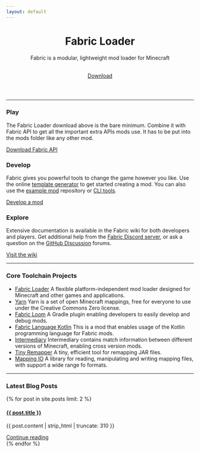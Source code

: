 ```yaml
---
layout: default
---
```


<div class="home post-content">
   <header>
      <div class="showcase">
         <h1>Fabric Loader</h1>
         <p>Fabric is a modular, lightweight mod loader for Minecraft</p>
         <br>
         <a class="button primary large" href="/use">Download</a>
      </div>
   </header>
   <hr>
   <section>
      <div class="row-3">
         <article class="column">
            <h3>Play</h3>
            <section>
               <p class="component-body">The Fabric Loader download above is the bare minimum. Combine it with Fabric API to get all the important extra APIs mods use. It has to be put into the mods folder like any other mod.</p>
            </section>
            <a class="button secondary" href="https://www.curseforge.com/minecraft/mc-mods/fabric-api/files">Download Fabric API</a>
         </article>
         <article class="column">
            <h3>Develop</h3>
            <section>
               <p>Fabric gives you powerful tools to change the game however you like. Use the online <a href="/develop/template/">template generator</a> to get started creating a mod. You can also use the <a href="https://github.com/FabricMC/fabric-example-mod">example mod</a> repository or <a href="/develop/cli/">CLI tools</a>.</p>
            </section>
            <a class="button secondary" href="/develop">Develop a mod</a>
         </article>
         <article class="column">
            <h3>Explore</h3>
            <section>
               <p>Extensive documentation is available in the Fabric wiki for both developers and players. Get additional help from the <a href="https://discord.gg/v6v4pMv">Fabric Discord server</a>, or ask a question on the <a href="https://github.com/orgs/FabricMC/discussions">GitHub Discussion</a> forums.</p>
            </section>
            <a class="button secondary" href="/wiki">Visit the wiki</a>
         </article>
      </div>
   </section>
   <hr>
   <section>
   <h3>Core Toolchain Projects</h3>
   <ul>
      <li><a href="https://github.com/FabricMC/fabric-loader">Fabric Loader</a> A flexible platform-independent mod loader designed for Minecraft and other games and applications.</li>
      <li><a href="https://github.com/FabricMC/yarn">Yarn</a> Yarn is a set of open Minecraft mappings, free for everyone to use under the Creative Commons Zero license.</li>
      <li><a href="https://github.com/FabricMC/fabric-loom">Fabric Loom</a> A Gradle plugin enabling developers to easily develop and debug mods.</li>
      <li><a href="https://github.com/FabricMC/fabric-language-kotlin">Fabric Language Kotlin</a> This is a mod that enables usage of the Kotlin programming language for Fabric mods.</li>
      <li><a href="https://github.com/FabricMC/intermediary">Intermediary</a> Intermediary contains match information between different versions of Minecraft, enabling cross version mods.</li>
      <li><a href="https://github.com/FabricMC/tiny-remapper">Tiny Remapper</a> A tiny, efficient tool for remapping JAR files.</li>
      <li><a href="https://github.com/FabricMC/mapping-io">Mapping IO</a> A library for reading, manipulating and writing mapping files, with support a wide range fo formats.</li>
   </ul>
   </section>
   <hr>
   <section>
      <h3>Latest Blog Posts</h3>
      <div class="row-2">
         {% for post in site.posts limit: 2 %}
         <article class="column">
            <a href="{{ post.url }}">
               <h4>{{ post.title }}</h4>
            </a>
            <section>
               <p>{{ post.content | strip_html | truncate: 310 }}</p>
            </section>
            <a class="button secondary" href="{{ post.url }}">Continue reading</a>
         </article>
         {% endfor %}
      </div>
   </section>
</div>
